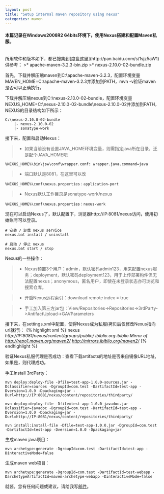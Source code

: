 ```yaml
---
layout: post
title: "Setup internal maven repository using nexus"
categories: maven
---
```


#### 本篇记录在Windows2008R2 64bits环境下，使用Nexus搭建和配置Maven私服。
<br />
所用软件和版本如下，都已搜集到[度盘这里](http://pan.baidu.com/s/1sjz5aW1)供参考：
>* apache-maven-3.2.3-bin.zip
>* nexus-2.10.0-02-bundle.zip

首先，下载并解压缩maven到C:\apache-maven-3.2.3，配置环境变量MAVEN_HOME=C:\apache-maven-3.2.3并添加到PATH，mvn -v验证maven是否可以正确执行。

下载并解压缩nexus到C:\nexus-2.10.0-02-bundle，配置环境变量NEXUS_HOME=C:\nexus-2.10.0-02-bundle\nexus-2.10.0-02并添加到PATH，NEXUS的目录结构如下所示：

	C:\nexus-2.10.0-02-bundle
		|- nexus-2.10.0-02
		|- sonatype-work

接下来，配置和启动Nexus：
>* 如果当前没有设置JAVA_HOME环境变量，则需指定java所在目录，还是配个JAVA_HOME吧

	%NEXUS_HOME%\bin\jsw\conf\wrapper.conf: wrapper.java.command=java

>* 端口默认是8081，在这里可以改

	%NEXUS_HOME%\conf\nexus.properties：application-port

>* Nexus默认工作目录是sonatype-work/nexus

	%NEXUS_HOME%\conf\nexus.properties：nexus-work

现在可以启动Nexus了，默认配置下，浏览器http://IP:8081/nexus访问，使用初始账号可以登录。

	# 安装 / 卸载 nexus service
	nexus.bat install / uninstall

	# 启动 / 停止 nexus
	nexus.bat start / stop


Nexus的一些操作：
>* Nexus预置3个用户：admin，默认密码admin123，用来配置nexus服务；deployment，默认密码deployment123，用于上传部署构件但无法配置nexus；anonymous，匿名用户，即使在未登录状态亦可浏览和搜索仓库。

>* 开启Nexus远程索引：download remote index = true

>* 手工加入第三方jar包：View/Repositories->Repositories->3rdParty->AntifactUpload->GAVParameters

接下来，在settings.xml中配置，使得Nexus成为私服(拷贝后仅修改Nexus指向url就行)：
{% highlight xml %}
<mirrors>
	<mirror>
    	<id>nexus</id>
        <mirrorOf>*</mirrorOf>
        <url>http://IP:8081/nexus/content/groups/public/</url>
	</mirror>
	<mirror> 
      	<id>ibiblio.org</id> 
      	<name>ibiblio Mirror of http://repo1.maven.org/maven2/</name> 
      	<url>http://mirrors.ibiblio.org/maven2/</url> 
      	<mirrorOf>*</mirrorOf>
  </mirror>
</mirrors>
{% endhighlight %}

验证Nexus私服代理是否成功：查看下载artifacts的地址是否来自镜像URL地址，如果是，则代理成功。

手工Install 3rdParty：

	mvn deploy:deploy-file -Dfile=test-app-1.0.0-sources.jar -Dclassifier=sources -DgroupId=com.test -DartifactId=test-app -Dversion=1.0.0 -Dpackaging=jar -Durl=http://IP:8081/nexus/content/repositories/thirdparty/

	mvn deploy:deploy-file -Dfile=test-app-1.0.0-javadoc.jar -Dclassifier=javadoc -DgroupId=com.test -DartifactId=test-app -Dversion=1.0.0 -Dpackaging=jar -Durl=http://IP:8081/nexus/content/repositories/thirdparty/

	mvn install:install-file -Dfile=test-app-1.0.0.jar -DgroupId=com.test -DartifactId=test-app -Dversion=1.0.0 -Dpackaging=jar


生成maven java项目：

	mvn archetype:generate -DgroupId=com.test -DartifactId=test-app -DinteractiveMode=false

生成maven web项目：

	mvn archetype:generate -DgroupId=com.test -DartifactId=test-webapp -DarchetypeArtifactId=maven-archetype-webapp -DinteractiveMode=false

就酱，您有任何问题或建议，请给我写[邮件](mailto:yinwer81@gmail.com)。
